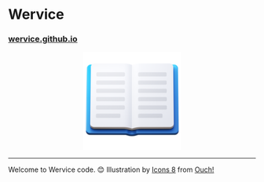 # Wervice
### [wervice.github.io](https://wervice.github.io)

<div align=center><img src="./3d-fluency-open-book.png" width="200"></div>
<hr>
Welcome to Wervice code. 😊
Illustration by <a href="https://icons8.com/illustrations/author/zD2oqC8lLBBA">Icons 8</a> from <a href="https://icons8.com/illustrations">Ouch!</a>
